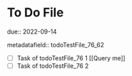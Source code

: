 # To Do File

due:: 2022-09-14

metadatafield:: todoTestFile_76\_62

- [ ] Task of todoTestFile_76 1 [[Query me]]
- [ ] Task of todoTestFile_76 2
